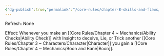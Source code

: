 ```yaml
---
{"dg-publish":true,"permalink":"/core-rules/chapter-8-skills-and-flaws/skill-list/insight/rank-3/liar-liar/"}
---
```


Refresh: None

Effect:
Whenever you make an [[Core Rules/Chapter 4 ~ Mechanics/Ability Checks\|Ability Check]] with Insight to deceive, Lie, or Trick another [[Core Rules/Chapter 3 ~ Characters/Character\|Character]] you gain a [[Core Rules/Chapter 4 ~ Mechanics/Boon and Bane\|Boon]]. 